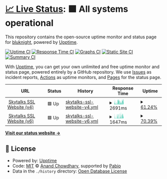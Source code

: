 # [📈 Live Status](https://bluknight.github.io/skytalks-monitor): <!--live status--> **🟩 All systems operational**

This repository contains the open-source uptime monitor and status page for [bluknight](https://bluknight.github.io/skytalks-monitor), powered by [Upptime](https://github.com/upptime/upptime).

[![Uptime CI](https://github.com/bluknight/skytalks-monitor/workflows/Uptime%20CI/badge.svg)](https://github.com/bluknight/skytalks-monitor/actions?query=workflow%3A%22Uptime+CI%22)
[![Response Time CI](https://github.com/bluknight/skytalks-monitor/workflows/Response%20Time%20CI/badge.svg)](https://github.com/bluknight/skytalks-monitor/actions?query=workflow%3A%22Response+Time+CI%22)
[![Graphs CI](https://github.com/bluknight/skytalks-monitor/workflows/Graphs%20CI/badge.svg)](https://github.com/bluknight/skytalks-monitor/actions?query=workflow%3A%22Graphs+CI%22)
[![Static Site CI](https://github.com/bluknight/skytalks-monitor/workflows/Static%20Site%20CI/badge.svg)](https://github.com/bluknight/skytalks-monitor/actions?query=workflow%3A%22Static+Site+CI%22)
[![Summary CI](https://github.com/bluknight/skytalks-monitor/workflows/Summary%20CI/badge.svg)](https://github.com/bluknight/skytalks-monitor/actions?query=workflow%3A%22Summary+CI%22)

With [Upptime](https://upptime.js.org), you can get your own unlimited and free uptime monitor and status page, powered entirely by a GitHub repository. We use [Issues](https://github.com/bluknight/skytalks-monitor/issues) as incident reports, [Actions](https://github.com/bluknight/skytalks-monitor/actions) as uptime monitors, and [Pages](https://bluknight.github.io/skytalks-monitor) for the status page.

<!--start: status pages-->
<!-- This summary is generated by Upptime (https://github.com/upptime/upptime) -->
<!-- Do not edit this manually, your changes will be overwritten -->
<!-- prettier-ignore -->
| URL | Status | History | Response Time | Uptime |
| --- | ------ | ------- | ------------- | ------ |
| <img alt="" src="https://icons.duckduckgo.com/ip3/skytalks.info.ico" height="13"> [Skytalks SSL Website (v4)](https://skytalks.info) | 🟩 Up | [skytalks-ssl-website-v4.yml](https://github.com/bluknight/skytalks-monitor/commits/HEAD/history/skytalks-ssl-website-v4.yml) | <details><summary><img alt="Response time graph" src="./graphs/skytalks-ssl-website-v4/response-time-week.png" height="20"> 2691ms</summary><br><a href="https://bluknight.github.io/skytalks-monitor/history/skytalks-ssl-website-v4"><img alt="Response time 2642" src="https://img.shields.io/endpoint?url=https%3A%2F%2Fraw.githubusercontent.com%2Fbluknight%2Fskytalks-monitor%2FHEAD%2Fapi%2Fskytalks-ssl-website-v4%2Fresponse-time.json"></a><br><a href="https://bluknight.github.io/skytalks-monitor/history/skytalks-ssl-website-v4"><img alt="24-hour response time 5169" src="https://img.shields.io/endpoint?url=https%3A%2F%2Fraw.githubusercontent.com%2Fbluknight%2Fskytalks-monitor%2FHEAD%2Fapi%2Fskytalks-ssl-website-v4%2Fresponse-time-day.json"></a><br><a href="https://bluknight.github.io/skytalks-monitor/history/skytalks-ssl-website-v4"><img alt="7-day response time 2691" src="https://img.shields.io/endpoint?url=https%3A%2F%2Fraw.githubusercontent.com%2Fbluknight%2Fskytalks-monitor%2FHEAD%2Fapi%2Fskytalks-ssl-website-v4%2Fresponse-time-week.json"></a><br><a href="https://bluknight.github.io/skytalks-monitor/history/skytalks-ssl-website-v4"><img alt="30-day response time 2642" src="https://img.shields.io/endpoint?url=https%3A%2F%2Fraw.githubusercontent.com%2Fbluknight%2Fskytalks-monitor%2FHEAD%2Fapi%2Fskytalks-ssl-website-v4%2Fresponse-time-month.json"></a><br><a href="https://bluknight.github.io/skytalks-monitor/history/skytalks-ssl-website-v4"><img alt="1-year response time 2642" src="https://img.shields.io/endpoint?url=https%3A%2F%2Fraw.githubusercontent.com%2Fbluknight%2Fskytalks-monitor%2FHEAD%2Fapi%2Fskytalks-ssl-website-v4%2Fresponse-time-year.json"></a></details> | <details><summary><a href="https://bluknight.github.io/skytalks-monitor/history/skytalks-ssl-website-v4">61.24%</a></summary><a href="https://bluknight.github.io/skytalks-monitor/history/skytalks-ssl-website-v4"><img alt="All-time uptime 63.23%" src="https://img.shields.io/endpoint?url=https%3A%2F%2Fraw.githubusercontent.com%2Fbluknight%2Fskytalks-monitor%2FHEAD%2Fapi%2Fskytalks-ssl-website-v4%2Fuptime.json"></a><br><a href="https://bluknight.github.io/skytalks-monitor/history/skytalks-ssl-website-v4"><img alt="24-hour uptime 39.77%" src="https://img.shields.io/endpoint?url=https%3A%2F%2Fraw.githubusercontent.com%2Fbluknight%2Fskytalks-monitor%2FHEAD%2Fapi%2Fskytalks-ssl-website-v4%2Fuptime-day.json"></a><br><a href="https://bluknight.github.io/skytalks-monitor/history/skytalks-ssl-website-v4"><img alt="7-day uptime 61.24%" src="https://img.shields.io/endpoint?url=https%3A%2F%2Fraw.githubusercontent.com%2Fbluknight%2Fskytalks-monitor%2FHEAD%2Fapi%2Fskytalks-ssl-website-v4%2Fuptime-week.json"></a><br><a href="https://bluknight.github.io/skytalks-monitor/history/skytalks-ssl-website-v4"><img alt="30-day uptime 63.23%" src="https://img.shields.io/endpoint?url=https%3A%2F%2Fraw.githubusercontent.com%2Fbluknight%2Fskytalks-monitor%2FHEAD%2Fapi%2Fskytalks-ssl-website-v4%2Fuptime-month.json"></a><br><a href="https://bluknight.github.io/skytalks-monitor/history/skytalks-ssl-website-v4"><img alt="1-year uptime 63.23%" src="https://img.shields.io/endpoint?url=https%3A%2F%2Fraw.githubusercontent.com%2Fbluknight%2Fskytalks-monitor%2FHEAD%2Fapi%2Fskytalks-ssl-website-v4%2Fuptime-year.json"></a></details>
| <img alt="" src="https://icons.duckduckgo.com/ip3/skytalks.info.ico" height="13"> [Skytalks SSL Website (v6)](https://skytalks.info) | 🟩 Up | [skytalks-ssl-website-v6.yml](https://github.com/bluknight/skytalks-monitor/commits/HEAD/history/skytalks-ssl-website-v6.yml) | <details><summary><img alt="Response time graph" src="./graphs/skytalks-ssl-website-v6/response-time-week.png" height="20"> 1647ms</summary><br><a href="https://bluknight.github.io/skytalks-monitor/history/skytalks-ssl-website-v6"><img alt="Response time 1611" src="https://img.shields.io/endpoint?url=https%3A%2F%2Fraw.githubusercontent.com%2Fbluknight%2Fskytalks-monitor%2FHEAD%2Fapi%2Fskytalks-ssl-website-v6%2Fresponse-time.json"></a><br><a href="https://bluknight.github.io/skytalks-monitor/history/skytalks-ssl-website-v6"><img alt="24-hour response time 2513" src="https://img.shields.io/endpoint?url=https%3A%2F%2Fraw.githubusercontent.com%2Fbluknight%2Fskytalks-monitor%2FHEAD%2Fapi%2Fskytalks-ssl-website-v6%2Fresponse-time-day.json"></a><br><a href="https://bluknight.github.io/skytalks-monitor/history/skytalks-ssl-website-v6"><img alt="7-day response time 1647" src="https://img.shields.io/endpoint?url=https%3A%2F%2Fraw.githubusercontent.com%2Fbluknight%2Fskytalks-monitor%2FHEAD%2Fapi%2Fskytalks-ssl-website-v6%2Fresponse-time-week.json"></a><br><a href="https://bluknight.github.io/skytalks-monitor/history/skytalks-ssl-website-v6"><img alt="30-day response time 1611" src="https://img.shields.io/endpoint?url=https%3A%2F%2Fraw.githubusercontent.com%2Fbluknight%2Fskytalks-monitor%2FHEAD%2Fapi%2Fskytalks-ssl-website-v6%2Fresponse-time-month.json"></a><br><a href="https://bluknight.github.io/skytalks-monitor/history/skytalks-ssl-website-v6"><img alt="1-year response time 1611" src="https://img.shields.io/endpoint?url=https%3A%2F%2Fraw.githubusercontent.com%2Fbluknight%2Fskytalks-monitor%2FHEAD%2Fapi%2Fskytalks-ssl-website-v6%2Fresponse-time-year.json"></a></details> | <details><summary><a href="https://bluknight.github.io/skytalks-monitor/history/skytalks-ssl-website-v6">70.39%</a></summary><a href="https://bluknight.github.io/skytalks-monitor/history/skytalks-ssl-website-v6"><img alt="All-time uptime 71.71%" src="https://img.shields.io/endpoint?url=https%3A%2F%2Fraw.githubusercontent.com%2Fbluknight%2Fskytalks-monitor%2FHEAD%2Fapi%2Fskytalks-ssl-website-v6%2Fuptime.json"></a><br><a href="https://bluknight.github.io/skytalks-monitor/history/skytalks-ssl-website-v6"><img alt="24-hour uptime 56.73%" src="https://img.shields.io/endpoint?url=https%3A%2F%2Fraw.githubusercontent.com%2Fbluknight%2Fskytalks-monitor%2FHEAD%2Fapi%2Fskytalks-ssl-website-v6%2Fuptime-day.json"></a><br><a href="https://bluknight.github.io/skytalks-monitor/history/skytalks-ssl-website-v6"><img alt="7-day uptime 70.39%" src="https://img.shields.io/endpoint?url=https%3A%2F%2Fraw.githubusercontent.com%2Fbluknight%2Fskytalks-monitor%2FHEAD%2Fapi%2Fskytalks-ssl-website-v6%2Fuptime-week.json"></a><br><a href="https://bluknight.github.io/skytalks-monitor/history/skytalks-ssl-website-v6"><img alt="30-day uptime 71.71%" src="https://img.shields.io/endpoint?url=https%3A%2F%2Fraw.githubusercontent.com%2Fbluknight%2Fskytalks-monitor%2FHEAD%2Fapi%2Fskytalks-ssl-website-v6%2Fuptime-month.json"></a><br><a href="https://bluknight.github.io/skytalks-monitor/history/skytalks-ssl-website-v6"><img alt="1-year uptime 71.71%" src="https://img.shields.io/endpoint?url=https%3A%2F%2Fraw.githubusercontent.com%2Fbluknight%2Fskytalks-monitor%2FHEAD%2Fapi%2Fskytalks-ssl-website-v6%2Fuptime-year.json"></a></details>

<!--end: status pages-->

[**Visit our status website →**](https://bluknight.github.io/skytalks-monitor)

## 📄 License

- Powered by: [Upptime](https://github.com/upptime/upptime)
- Code: [MIT](./LICENSE) © [Anand Chowdhary](https://anandchowdhary.com), supported by [Pabio](https://pabio.com)
- Data in the `./history` directory: [Open Database License](https://opendatacommons.org/licenses/odbl/1-0/)
